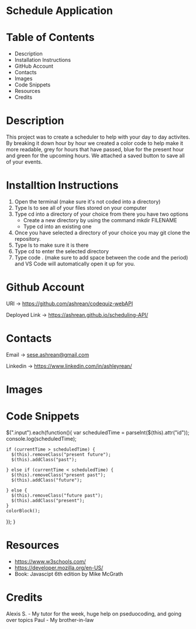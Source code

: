 # Schedule Application

# Table of Contents
 - Description
 - Installation Instructions
 - GitHub Account
 - Contacts
 - Images
 - Code Snippets
 - Resources
 - Credits

# Description
This project was to create a scheduler to help with your day to day activites. By breaking it down hour by hour we created a color code to help make it more readable, grey for hours that have passed, blue for the present hour and green for the upcoming hours. We attached a saved button to save all of your events.

# Installtion Instructions
1. Open the terminal (make sure it's not coded into a directory)
2. Type ls to see all of your files stored on your computer
3. Type cd into a directory of your choice from there you have two options
    - Create a new directory by using the command mkdir FILENAME
    - Type cd into an existing one
4. Once you have selected a directory of your choice you may git clone the repository.
5. Type ls to make sure it is there
6. Type cd to enter the selected directory
7. Type code . (make sure to add space between the code and the period) and VS Code will automatically open it up for you.

# Github Account
URl -> https://github.com/ashrean/codequiz-webAPI

Deployed Link ->  https://ashrean.github.io/scheduling-API/

# Contacts
Email -> sese.ashrean@gmail.com

Linkedin -> https://www.linkedin.com/in/ashleyrean/

# Images


# Code Snippets
 $(".input").each(function(){
    var scheduledTime = parseInt($(this).attr("id"));
    console.log(scheduledTime);

    if (currentTime > scheduledTime) {
      $(this).removeClass("present future");
      $(this).addClass("past");

    } else if (currentTime < scheduledTime) {
      $(this).removeClass("present past");
      $(this).addClass("future");

    } else {
      $(this).removeClass("future past");
      $(this).addClass("present");
    }
    colorBlock();
  });
}


# Resources
- https://www.w3schools.com/
- https://developer.mozilla.org/en-US/
- Book: Javascipt 6th edition by Mike McGrath

# Credits
Alexis S. - My tutor for the week, huge help on pseduocoding, and going over topics
Paul - My brother-in-law
